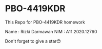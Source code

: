 # PBO-4419KDR
This Repo for PBO-4419KDR homework

Name : Rizki Darmawan
NIM  : A11.2020.12760 

Don't forget to give a star😊
